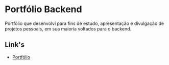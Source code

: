 # Portfólio Backend

Portfólio que desenvolvi para fins de estudo, apresentação e divulgação de projetos pessoais, em sua maioria voltados para o backend.

## Link's

- [Portfólio](https://devlucasborges.com)

